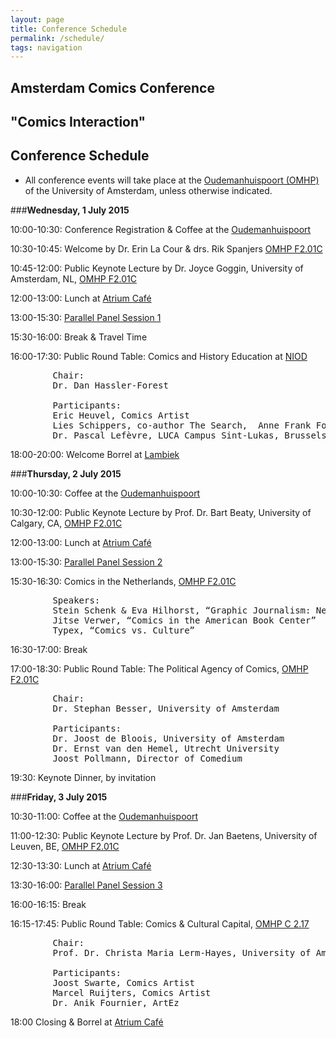 ```yaml
---
layout: page
title: Conference Schedule
permalink: /schedule/
tags: navigation
---
```


## Amsterdam Comics Conference

## "Comics Interaction"

## Conference Schedule

* All conference events will take place at the [Oudemanhuispoort (OMHP)](/locations) of the University of Amsterdam, unless otherwise indicated.

###__Wednesday, 1 July 2015__
  	
10:00-10:30: Conference Registration & Coffee at the [Oudemanhuispoort](/locations)

10:30-10:45: Welcome by Dr. Erin La Cour & drs. Rik Spanjers [OMHP F2.01C](/locations)

10:45-12:00: Public Keynote Lecture by Dr. Joyce Goggin, University of Amsterdam, NL, [OMHP F2.01C](/locations)

12:00-13:00: Lunch at [Atrium Café](/locations)

13:00-15:30: [Parallel Panel Session 1](/sessions/#s1)

15:30-16:00: Break & Travel Time

16:00-17:30: Public Round Table: Comics and History Education at [NIOD](/locations)

<pre>
		Chair: 
		Dr. Dan Hassler-Forest

		Participants: 
		Eric Heuvel, Comics Artist  
		Lies Schippers, co-author The Search,  Anne Frank Foundation  
		Dr. Pascal Lefèvre, LUCA Campus Sint-Lukas, Brussels  
</pre>

18:00-20:00: Welcome Borrel at [Lambiek](/locations)
 


###__Thursday, 2 July 2015__

10:00-10:30: Coffee at the [Oudemanhuispoort](/locations)

10:30-12:00: Public Keynote Lecture by Prof. Dr. Bart Beaty, University of Calgary, CA, [OMHP F2.01C](/locations)

12:00-13:00: Lunch at [Atrium Café](/locations)

13:00-15:30: [Parallel Panel Session 2](/sessions/#s2)

15:30-16:30: Comics in the Netherlands, [OMHP F2.01C](/locations)

<pre>
		Speakers:
		Stein Schenk & Eva Hilhorst, “Graphic Journalism: News beyond Words”
		Jitse Verwer, “Comics in the American Book Center”
		Typex, “Comics vs. Culture”
</pre>

16:30-17:00: Break

17:00-18:30: Public Round Table: The Political Agency of Comics, [OMHP F2.01C](/locations)

<pre>
		Chair: 
		Dr. Stephan Besser, University of Amsterdam

		Participants: 
		Dr. Joost de Bloois, University of Amsterdam
		Dr. Ernst van den Hemel, Utrecht University
		Joost Pollmann, Director of Comedium      
</pre>

19:30: Keynote Dinner, by invitation
 

###__Friday, 3 July 2015__

10:30-11:00: Coffee at the [Oudemanhuispoort](/locations)

11:00-12:30: Public Keynote Lecture by Prof. Dr. Jan Baetens, University of Leuven, BE, [OMHP F2.01C](/locations)

12:30-13:30: Lunch at [Atrium Café](/locations)

13:30-16:00: [Parallel Panel Session 3](/sessions/#s3)

16:00-16:15: Break

16:15-17:45: Public Round Table: Comics & Cultural Capital, [OMHP C 2.17](/locations)

<pre>
		Chair: 
		Prof. Dr. Christa Maria Lerm-Hayes, University of Amsterdam

		Participants: 
		Joost Swarte, Comics Artist
		Marcel Ruijters, Comics Artist
		Dr. Anik Fournier, ArtEz
</pre>

18:00 		Closing & Borrel at [Atrium Café](/locations)